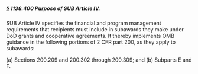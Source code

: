 ##### § 1138.400 Purpose of SUB Article IV. #####

SUB Article IV specifies the financial and program management requirements that recipients must include in subawards they make under DoD grants and cooperative agreements. It thereby implements OMB guidance in the following portions of 2 CFR part 200, as they apply to subawards:

(a) Sections 200.209 and 200.302 through 200.309; and (b) Subparts E and F.